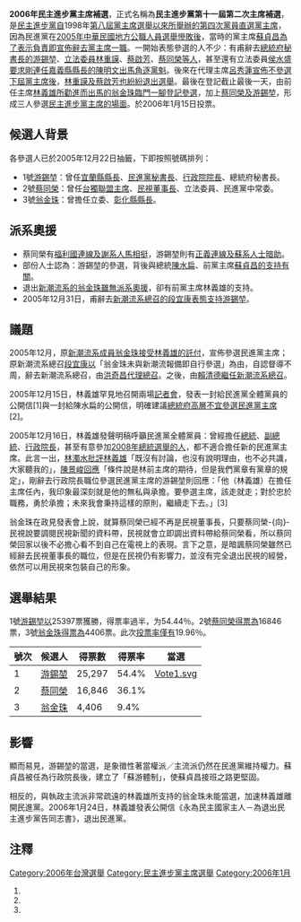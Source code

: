**2006年民主進步黨主席補選**，正式名稱為**民主進步黨第十一屆第二次主席補選**，是[民主進步黨自](../Page/民主進步黨.md "wikilink")1998年[第八屆黨主席選舉以來所舉辦的第四次](../Page/1998年民主進步黨主席選舉.md "wikilink")[黨員直選黨主席](https://zh.wikipedia.org/wiki/直接選舉 "wikilink")，因為民進黨在[2005年中華民國地方公職人員選舉慘敗後](https://zh.wikipedia.org/wiki/2005年中華民國地方公職人員選舉 "wikilink")，當時的黨主席[蘇貞昌為了表示負責即宣佈辭去黨主席一職](../Page/蘇貞昌.md "wikilink")。一開始表態參選的人不少：有甫辭去[總統府秘書長的](https://zh.wikipedia.org/wiki/總統府秘書長 "wikilink")[游錫堃](../Page/游錫堃.md "wikilink")、[立法委員](https://zh.wikipedia.org/wiki/立法委員 "wikilink")[林重謨](../Page/林重謨.md "wikilink")、[蔡啟芳](../Page/蔡啟芳.md "wikilink")、[蔡同榮等人](../Page/蔡同榮.md "wikilink")，甚至還有立法委員[侯水盛要求剛連任](../Page/侯水盛.md "wikilink")[嘉義縣縣長的](https://zh.wikipedia.org/wiki/嘉義縣縣長 "wikilink")[陳明文出馬角逐](../Page/陳明文.md "wikilink")[黨魁](https://zh.wikipedia.org/wiki/黨魁 "wikilink")。後來在代理主席[呂秀蓮宣佈不參選下屆黨主席後](../Page/呂秀蓮.md "wikilink")，[林重謨及](../Page/林重謨.md "wikilink")[蔡啟芳也紛紛退出選舉](../Page/蔡啟芳.md "wikilink")。最後在登記截止最後一天，由前任主席[林義雄所勸進而出馬的](../Page/林義雄.md "wikilink")[翁金珠臨門一腳登記參選](../Page/翁金珠.md "wikilink")，加上[蔡同榮及](../Page/蔡同榮.md "wikilink")[游錫堃](../Page/游錫堃.md "wikilink")，形成三人參選[民主進步黨主席的場面](../Page/民主進步黨主席.md "wikilink")。於2006年1月15日投票。

## 候選人背景

各參選人已於2005年12月22日抽籤，下即按照號碼排列：

  - 1號[游錫堃](../Page/游錫堃.md "wikilink")：曾任[宜蘭縣縣長](../Page/宜蘭縣縣長.md "wikilink")、[民進黨秘書長](https://zh.wikipedia.org/wiki/民進黨秘書長 "wikilink")、[行政院院長](../Page/行政院院長.md "wikilink")、總統府秘書長。
  - 2號[蔡同榮](../Page/蔡同榮.md "wikilink")：曾任[台獨聯盟主席](https://zh.wikipedia.org/wiki/台獨聯盟 "wikilink")、[民視董事長](https://zh.wikipedia.org/wiki/民視 "wikilink")、立法委員、民進黨中常委。
  - 3號[翁金珠](../Page/翁金珠.md "wikilink")：曾擔任立委、[彰化縣縣長](https://zh.wikipedia.org/wiki/彰化縣縣長 "wikilink")。

## 派系奧援

  - 蔡同榮有[福利國連線及](../Page/福利國連線.md "wikilink")[謝系人馬相挺](../Page/謝長廷.md "wikilink")，游錫堃則有[正義連線及](../Page/正義連線.md "wikilink")[蘇系人士暗助](../Page/蘇貞昌.md "wikilink")。
  - 部份人士認為：游錫堃的參選，背後與總統[陳水扁](https://zh.wikipedia.org/wiki/陳水扁 "wikilink")、前黨主席[蘇貞昌的支持有關](../Page/蘇貞昌.md "wikilink")。
  - 退出[新潮流系的翁金珠雖無派系奧援](../Page/新潮流系.md "wikilink")，卻有前黨主席林義雄的支持。
  - 2005年12月31日，甫辭去[新潮流系總召的](../Page/新潮流系.md "wikilink")[段宜康表態支持游錫堃](../Page/段宜康.md "wikilink")。

## 議題

2005年12月，原[新潮流系成員翁金珠接受林義雄的託付](../Page/新潮流系.md "wikilink")，宣佈參選民進黨主席；原新潮流系總召[段宜康以](../Page/段宜康.md "wikilink")「翁金珠未與新潮流報備即自行參選」為由，自認督導不周，辭去新潮流系總召，由[洪奇昌代理總召](../Page/洪奇昌.md "wikilink")。之後，由[賴清德繼任新潮流系總召](../Page/賴清德.md "wikilink")。

2005年12月15日，林義雄罕見地召開兩場[記者會](https://zh.wikipedia.org/wiki/記者會 "wikilink")，發表一封給民進黨全體黨員的公開信\[1\]與一封給陳水扁的公開信，明確建議[總統府高層不宜參選民進黨主席](../Page/中華民國總統府.md "wikilink")\[2\]。

2005年12月16日，林義雄發聲明稿呼籲民進黨全體黨員：曾經擔任[總統](../Page/中華民國總統.md "wikilink")、[副總統](../Page/中華民國副總統.md "wikilink")、[行政院長](https://zh.wikipedia.org/wiki/行政院長 "wikilink")，甚至有意參加[2008年總統選舉的人](https://zh.wikipedia.org/wiki/2008年中華民國總統選舉 "wikilink")，都不適合擔任新的民進黨主席。此言一出，[林濁水批評林義雄](../Page/林濁水.md "wikilink")「既沒有討論，也沒有說明理由，也不必共識，大家聽我的」，[陳景峻回應](../Page/陳景峻.md "wikilink")「條件說是林前主席的期待，但是我們黨章有黨章的規定」，剛辭去行政院長職位參選民進黨主席的游錫堃則回應：「他（林義雄）在擔任主席任內，我印象最深刻就是他的無私與承擔。要參選主席，該走就走；對於忠於職務，勇於承擔；未來我會秉持這樣的原則，繼續走下去。」\[3\]

翁金珠在政見發表會上說，就算蔡同榮已經不再是民視董事長，只要蔡同榮-{向}-民視說要調閱民視新聞的資料帶，民視就會立即調出資料帶給蔡同榮看，所以蔡同榮回家以後不必擔心看不到自己在電視上的表現。言下之意，是暗諷蔡同榮雖然已經辭去民視董事長的職位，但是在民視仍有影響力，並沒有完全退出民視的經營，依然可以用民視來包裝自己的形象。

## 選舉結果

1號[游錫堃以](../Page/游錫堃.md "wikilink")25397票獲勝，得票率過半，为54.44％。2號[蔡同榮得票為](../Page/蔡同榮.md "wikilink")16846票，3號[翁金珠得票為](../Page/翁金珠.md "wikilink")4406票。此次[投票率僅有](../Page/投票率.md "wikilink")19.96％。

| 號次 | 候選人                              | 得票數    | 得票率   | 當選                                                                        |
| -- | -------------------------------- | ------ | ----- | ------------------------------------------------------------------------- |
| 1  | [游錫堃](../Page/游錫堃.md "wikilink") | 25,297 | 54.4% | [Vote1.svg](https://zh.wikipedia.org/wiki/File:Vote1.svg "fig:Vote1.svg") |
| 2  | [蔡同榮](../Page/蔡同榮.md "wikilink") | 16,846 | 36.1% |                                                                           |
| 3  | [翁金珠](../Page/翁金珠.md "wikilink") | 4,406  | 9.4%  |                                                                           |

## 影響

顯而易見，游錫堃的當選，是象徵性著當權派／主流派仍然在民進黨維持權力。蘇貞昌被任為行政院長後，建立了「蘇游體制」，使蘇貞昌接班之路更堅固。

相反的，與執政主流派非常疏遠的林義雄所支持的翁金珠未能當選，加速林義雄離開民進黨。2006年1月24日，林義雄發表公開信《永為民主國家主人－為退出民主進步黨告同志書》，退出民進黨。

## 注釋

[Category:2006年台灣選舉](https://zh.wikipedia.org/wiki/Category:2006年台灣選舉 "wikilink")
[Category:民主進步黨主席選舉](https://zh.wikipedia.org/wiki/Category:民主進步黨主席選舉 "wikilink")
[Category:2006年1月](https://zh.wikipedia.org/wiki/Category:2006年1月 "wikilink")

1.
2.
3.